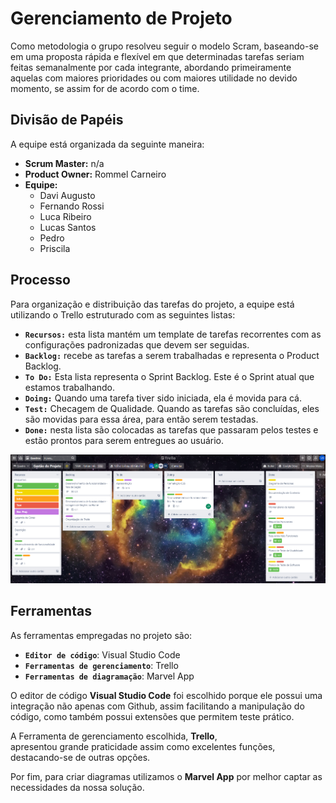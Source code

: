 # Gerenciamento de Projeto

Como metodologia o grupo resolveu seguir o modelo Scram, baseando-se em uma 
proposta rápida e flexível em que determinadas tarefas seriam feitas semanalmente 
por cada integrante, abordando primeiramente aquelas com maiores prioridades 
ou com maiores utilidade no devido momento, se assim for de acordo com o time.

## Divisão de Papéis
A equipe está organizada da seguinte maneira: 

 - **Scrum Master:** n/a
 - **Product Owner:** Rommel Carneiro 
 - **Equipe:**
   - Davi Augusto 
   - Fernando Rossi 
   - Luca Ribeiro 
   - Lucas Santos
   - Pedro 
   - Priscila 

## Processo

Para organização e distribuição das tarefas do projeto, a equipe está utilizando
o Trello estruturado com as seguintes listas:  
 - **`Recursos:`** esta lista mantém um template de tarefas recorrentes com as 
configurações padronizadas que devem ser seguidas.
 - **`Backlog:`** recebe as tarefas a serem trabalhadas e representa o Product Backlog.
 - **`To Do:`** Esta lista representa o Sprint Backlog. Este é o Sprint atual 
que estamos trabalhando. 
 - **`Doing:`** Quando uma tarefa tiver sido iniciada, ela é movida para cá. 
 - **`Test:`** Checagem de Qualidade. Quando as tarefas são concluídas, eles 
são movidas para essa área, para então serem testadas.
 - **`Done:`** nesta lista são colocadas as tarefas que passaram pelos testes
 e estão prontos para serem entregues ao usuário.

![gestão](/docs/images/trelloInfo.png)

## Ferramentas

As ferramentas empregadas no projeto são:

- **`Editor de código`**: Visual Studio Code
- **`Ferramentas de gerenciamento`**: Trello
- **`Ferramentas de diagramação`**: Marvel App 

O editor de código **Visual Studio Code** foi escolhido porque ele possui uma integração 
não apenas com Github, assim facilitando a manipulação do código, como também possui 
extensões que permitem teste prático. 

A Ferramenta de gerenciamento escolhida, **Trello**,  
apresentou grande praticidade assim como excelentes funções, destacando-se de outras 
opções. 

Por fim, para criar diagramas utilizamos o **Marvel App** por melhor captar as
necessidades da nossa solução.
